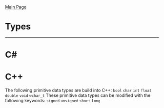 [Main Page](README.md)

# Types
-------------------------
C#
===


C++
===
The following primitive data types are build into C++:
`bool` `char` `int` `float` `double` `void` `wchar_t`
These primitive data types can be modified with the following keywords:
`signed` `unsigned` `short` `long`
